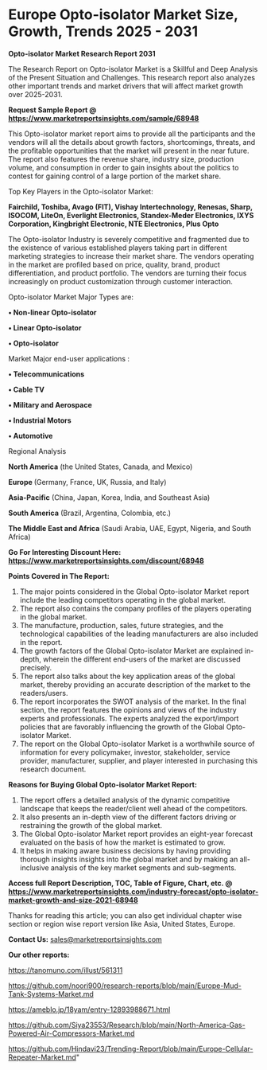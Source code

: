 # Europe Opto-isolator Market Size, Growth, Trends 2025 - 2031

<strong>Opto-isolator Market Research Report 2031</strong>

The Research Report on Opto-isolator Market is a Skillful and Deep Analysis of the Present Situation and Challenges. This research report also analyzes other important trends and market drivers that will affect market growth over 2025-2031.

<strong>Request Sample Report @ <a href=https://www.marketreportsinsights.com/sample/68948>https://www.marketreportsinsights.com/sample/68948</a></strong>

This Opto-isolator market report aims to provide all the participants and the vendors will all the details about growth factors, shortcomings, threats, and the profitable opportunities that the market will present in the near future. The report also features the revenue share, industry size, production volume, and consumption in order to gain insights about the politics to contest for gaining control of a large portion of the market share.

Top Key Players in the Opto-isolator Market:

<strong>Fairchild, Toshiba, Avago (FIT), Vishay Intertechnology, Renesas, Sharp, ISOCOM, LiteOn, Everlight Electronics, Standex-Meder Electronics, IXYS Corporation, Kingbright Electronic, NTE Electronics, Plus Opto</strong>

The Opto-isolator Industry is severely competitive and fragmented due to the existence of various established players taking part in different marketing strategies to increase their market share. The vendors operating in the market are profiled based on price, quality, brand, product differentiation, and product portfolio. The vendors are turning their focus increasingly on product customization through customer interaction.

Opto-isolator Market Major Types are:

<strong>• Non-linear Opto-isolator

• Linear Opto-isolator

• Opto-isolator</strong>

Market Major end-user applications :

<strong>• Telecommunications

• Cable TV

• Military and Aerospace

• Industrial Motors

• Automotive</strong>

Regional Analysis

</u><strong><b>North America</b></strong> (the United States, Canada, and Mexico)

<strong><b>Europe </b></strong>(Germany, France, UK, Russia, and Italy)

<strong><b>Asia-Pacific</b></strong> (China, Japan, Korea, India, and Southeast Asia)

<strong><b>South America</b></strong> (Brazil, Argentina, Colombia, etc.)

<strong><b>The Middle East and Africa</b></strong> (Saudi Arabia, UAE, Egypt, Nigeria, and South Africa)

<strong>Go For Interesting Discount Here: <a href=https://www.marketreportsinsights.com/discount/68948>https://www.marketreportsinsights.com/discount/68948</a></strong>

<strong>Points Covered in The Report:</strong>
<ol>
  <li>The major points considered in the Global Opto-isolator Market report include the leading competitors operating in the global market.</li>
  <li>The report also contains the company profiles of the players operating in the global market.</li>
  <li>The manufacture, production, sales, future strategies, and the technological capabilities of the leading manufacturers are also included in the report.</li>
  <li>The growth factors of the Global Opto-isolator Market are explained in-depth, wherein the different end-users of the market are discussed precisely.</li>
  <li>The report also talks about the key application areas of the global market, thereby providing an accurate description of the market to the readers/users.</li>
  <li>The report incorporates the SWOT analysis of the market. In the final section, the report features the opinions and views of the industry experts and professionals. The experts analyzed the export/import policies that are favorably influencing the growth of the Global Opto-isolator Market.</li>
  <li>The report on the Global Opto-isolator Market is a worthwhile source of information for every policymaker, investor, stakeholder, service provider, manufacturer, supplier, and player interested in purchasing this research document.</li>
</ol>
<strong>Reasons for Buying Global Opto-isolator Market Report:</strong>

<ol>
  <li>The report offers a detailed analysis of the dynamic competitive landscape that keeps the reader/client well ahead of the competitors.</li>
  <li>It also presents an in-depth view of the different factors driving or restraining the growth of the global market.</li>
  <li>The Global Opto-isolator Market report provides an eight-year forecast evaluated on the basis of how the market is estimated to grow.</li>
  <li>It helps in making aware business decisions by having providing thorough insights insights into the global market and by making an all-inclusive analysis of the key market segments and sub-segments.</li>
</ol>
<strong>Access full Report Description, TOC, Table of Figure, Chart, etc. @ <a href=https://www.marketreportsinsights.com/industry-forecast/opto-isolator-market-growth-and-size-2021-68948>https://www.marketreportsinsights.com/industry-forecast/opto-isolator-market-growth-and-size-2021-68948</a></strong>


Thanks for reading this article; you can also get individual chapter wise section or region wise report version like Asia, United States, Europe.

<strong>Contact Us:</strong>
sales@marketreportsinsights.com

<strong>Our other reports:</strong>

<a href=https://tanomuno.com/illust/561311>https://tanomuno.com/illust/561311</a>

<a href=https://github.com/noori900/research-reports/blob/main/Europe-Mud-Tank-Systems-Market.md>https://github.com/noori900/research-reports/blob/main/Europe-Mud-Tank-Systems-Market.md</a>

<a href=https://ameblo.jp/18yam/entry-12893988671.html>https://ameblo.jp/18yam/entry-12893988671.html</a>

<a href=https://github.com/Siya23553/Research/blob/main/North-America-Gas-Powered-Air-Compressors-Market.md>https://github.com/Siya23553/Research/blob/main/North-America-Gas-Powered-Air-Compressors-Market.md</a>

<a href=https://github.com/Hindavi23/Trending-Report/blob/main/Europe-Cellular-Repeater-Market.md>https://github.com/Hindavi23/Trending-Report/blob/main/Europe-Cellular-Repeater-Market.md</a>"
